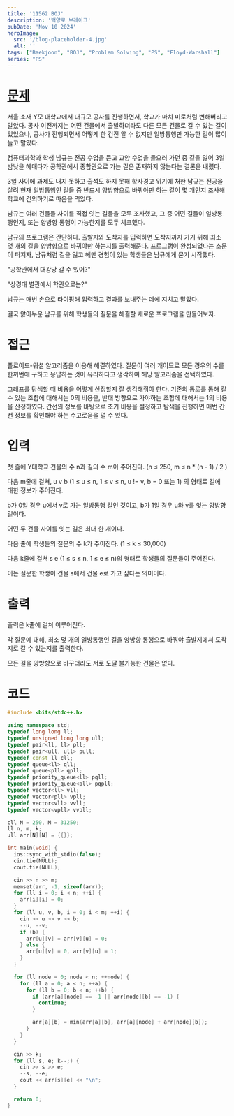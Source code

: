 ```yaml
---
title: '11562 BOJ'
description: '백양로 브레이크'
pubDate: 'Nov 10 2024'
heroImage: 
  src: '/blog-placeholder-4.jpg'
  alt: ''
tags: ["Baekjoon", "BOJ", "Problem Solving", "PS", "Floyd-Warshall"]
series: "PS"
---
```


# [문제](https://www.acmicpc.net/problem/11562)

서울 소재 Y모 대학교에서 대규모 공사를 진행하면서, 학교가 마치 미로처럼 변해버리고 말았다. 공사 이전까지는 어떤 건물에서 출발하더라도 다른 모든 건물로 갈 수 있는 길이 있었으나, 공사가 진행되면서 어떻게 한 건진 알 수 없지만 일방통행만 가능한 길이 많이 늘고 말았다.

컴퓨터과학과 학생 남규는 전공 수업을 듣고 교양 수업을 들으러 가던 중 길을 잃어 3일 밤낮을 헤매다가 공학관에서 종합관으로 가는 길은 존재하지 않는다는 결론을 내렸다.

3일 사이에 과제도 내지 못하고 출석도 하지 못해 학사경고 위기에 처한 남규는 전공을 살려 현재 일방통행인 길들 중 반드시 양방향으로 바꿔야만 하는 길이 몇 개인지 조사해 학교에 건의하기로 마음을 먹었다.

남규는 여러 건물들 사이를 직접 잇는 길들을 모두 조사했고, 그 중 어떤 길들이 일방통행인지, 또는 양방향 통행이 가능한지를 모두 체크했다.

남규의 프로그램은 간단하다. 출발지와 도착지를 입력하면 도착지까지 가기 위해 최소 몇 개의 길을 양방향으로 바꿔야만 하는지를 출력해준다. 프로그램이 완성되었다는 소문이 퍼지자, 남규처럼 길을 잃고 헤맨 경험이 있는 학생들은 남규에게 묻기 시작했다.

"공학관에서 대강당 갈 수 있어?"

"상경대 별관에서 학관으로는?"

남규는 매번 손으로 타이핑해 입력하고 결과를 보내주는 데에 지치고 말았다.

결국 앓아누운 남규를 위해 학생들의 질문을 해결할 새로운 프로그램을 만들어보자.

# 접근

플로이드-워셜 알고리즘을 이용해 해결하였다. 
질문이 여러 개이므로 모든 경우의 수를 한꺼번에 구하고 응답하는 것이 유리하다고 생각하여 해당 알고리즘을 선택하였다.

그래프를 탐색할 때 비용을 어떻게 산정할지 잘 생각해줘야 한다. 
기존의 통로를 통해 갈 수 있는 조합에 대해서는 0의 비용을, 
반대 방향으로 가야하는 조합에 대해서는 1의 비용을 산정하였다.
간선의 정보를 바탕으로 초기 비용을 설정하고 탐색을 진행하면 매번 간선 정보를 확인해야 하는 수고로움을 덜 수 있다.

# 입력

첫 줄에 Y대학교 건물의 수 n과 길의 수 m이 주어진다. (n ≤ 250, m ≤ n * (n - 1) / 2 )

다음 m줄에 걸쳐, u v b (1 ≤ u ≤ n, 1 ≤ v ≤ n, u != v, b = 0 또는 1) 의 형태로 길에 대한 정보가 주어진다.

b가 0일 경우 u에서 v로 가는 일방통행 길인 것이고, b가 1일 경우 u와 v를 잇는 양방향 길이다.

어떤 두 건물 사이를 잇는 길은 최대 한 개이다.

다음 줄에 학생들의 질문의 수 k가 주어진다. (1 ≤ k ≤ 30,000)

다음 k줄에 걸쳐 s e (1 ≤ s ≤ n, 1 ≤ e ≤ n)의 형태로 학생들의 질문들이 주어진다.

이는 질문한 학생이 건물 s에서 건물 e로 가고 싶다는 의미이다.

# 출력

출력은 k줄에 걸쳐 이루어진다.

각 질문에 대해, 최소 몇 개의 일방통행인 길을 양방향 통행으로 바꿔야 출발지에서 도착지로 갈 수 있는지를 출력한다.

모든 길을 양방향으로 바꾸더라도 서로 도달 불가능한 건물은 없다.

# 코드

```cpp
#include <bits/stdc++.h>

using namespace std;
typedef long long ll;
typedef unsigned long long ull;
typedef pair<ll, ll> pll;
typedef pair<ull, ull> pull;
typedef const ll cll;
typedef queue<ll> qll;
typedef queue<pll> qpll;
typedef priority_queue<ll> pqll;
typedef priority_queue<pll> pqpll;
typedef vector<ll> vll;
typedef vector<pll> vpll;
typedef vector<vll> vvll;
typedef vector<vpll> vvpll;

cll N = 250, M = 31250;
ll n, m, k;
ull arr[N][N] = {{}};

int main(void) {
  ios::sync_with_stdio(false);
  cin.tie(NULL);
  cout.tie(NULL);

  cin >> n >> m;
  memset(arr, -1, sizeof(arr));
  for (ll i = 0; i < n; ++i) {
    arr[i][i] = 0;
  }
  for (ll u, v, b, i = 0; i < m; ++i) {
    cin >> u >> v >> b;
    --u, --v;
    if (b) {
      arr[u][v] = arr[v][u] = 0;
    } else {
      arr[u][v] = 0, arr[v][u] = 1;
    }
  }

  for (ll node = 0; node < n; ++node) {
    for (ll a = 0; a < n; ++a) {
      for (ll b = 0; b < n; ++b) {
        if (arr[a][node] == -1 || arr[node][b] == -1) {
          continue;
        }

        arr[a][b] = min(arr[a][b], arr[a][node] + arr[node][b]);
      }
    }
  }

  cin >> k;
  for (ll s, e; k--;) {
    cin >> s >> e;
    --s, --e;
    cout << arr[s][e] << "\n";
  }

  return 0;
}
```

